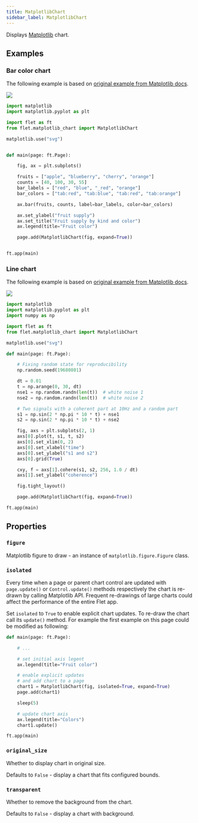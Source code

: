 ```yaml
---
title: MatplotlibChart
sidebar_label: MatplotlibChart
---
```


Displays [Matplotlib](https://matplotlib.org/) chart.

## Examples

### Bar color chart

The following example is based on [original example from Matplotlib docs](https://matplotlib.org/stable/gallery/lines_bars_and_markers/bar_colors.html#sphx-glr-gallery-lines-bars-and-markers-bar-colors-py).

<img src="/img/docs/controls/charts/matplotlib-barchart.png" className="screenshot-60"/>

```python
import matplotlib
import matplotlib.pyplot as plt

import flet as ft
from flet.matplotlib_chart import MatplotlibChart

matplotlib.use("svg")


def main(page: ft.Page):

    fig, ax = plt.subplots()

    fruits = ["apple", "blueberry", "cherry", "orange"]
    counts = [40, 100, 30, 55]
    bar_labels = ["red", "blue", "_red", "orange"]
    bar_colors = ["tab:red", "tab:blue", "tab:red", "tab:orange"]

    ax.bar(fruits, counts, label=bar_labels, color=bar_colors)

    ax.set_ylabel("fruit supply")
    ax.set_title("Fruit supply by kind and color")
    ax.legend(title="Fruit color")

    page.add(MatplotlibChart(fig, expand=True))


ft.app(main)
```

### Line chart

The following example is based on [original example from Matplotlib docs](https://matplotlib.org/stable/gallery/lines_bars_and_markers/cohere.html#sphx-glr-gallery-lines-bars-and-markers-cohere-py).

<img src="/img/docs/controls/charts/matplotlib-linechart.png" className="screenshot-60"/>

```python
import matplotlib
import matplotlib.pyplot as plt
import numpy as np

import flet as ft
from flet.matplotlib_chart import MatplotlibChart

matplotlib.use("svg")

def main(page: ft.Page):

    # Fixing random state for reproducibility
    np.random.seed(19680801)

    dt = 0.01
    t = np.arange(0, 30, dt)
    nse1 = np.random.randn(len(t))  # white noise 1
    nse2 = np.random.randn(len(t))  # white noise 2

    # Two signals with a coherent part at 10Hz and a random part
    s1 = np.sin(2 * np.pi * 10 * t) + nse1
    s2 = np.sin(2 * np.pi * 10 * t) + nse2

    fig, axs = plt.subplots(2, 1)
    axs[0].plot(t, s1, t, s2)
    axs[0].set_xlim(0, 2)
    axs[0].set_xlabel("time")
    axs[0].set_ylabel("s1 and s2")
    axs[0].grid(True)

    cxy, f = axs[1].cohere(s1, s2, 256, 1.0 / dt)
    axs[1].set_ylabel("coherence")

    fig.tight_layout()

    page.add(MatplotlibChart(fig, expand=True))

ft.app(main)
```

## Properties

### `figure`

Matplotlib figure to draw - an instance of `matplotlib.figure.Figure` class.

### `isolated`

Every time when a page or parent chart control are updated with `page.update()` or `Control.update()` methods respectively the chart is re-drawn by calling Matplotlib API. Frequent re-drawings of large charts could affect the performance of the entire Flet app.

Set `isolated` to `True` to enable explicit chart updates. To re-draw the chart call its `update()` method. For example the first example on this page could be modified as following:

```python
def main(page: ft.Page):

    # ...

    # set initial axis legent
    ax.legend(title="Fruit color")

    # enable explicit updates
    # and add chart to a page
    chart1 = MatplotlibChart(fig, isolated=True, expand=True)
    page.add(chart1)

    sleep(5)

    # update chart axis
    ax.legend(title="Colors")
    chart1.update()

ft.app(main)
```

### `original_size`

Whether to display chart in original size.

Defaults to `False` - display a chart that fits configured bounds.

### `transparent`

Whether to remove the background from the chart.

Defaults to `False` - display a chart with background.
